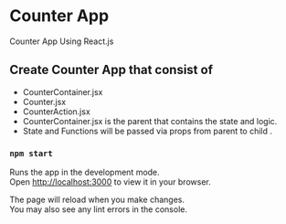 #  Counter App

Counter App Using React.js

## Create Counter App that consist of 

- CounterContainer.jsx
- Counter.jsx 
- CounterAction.jsx
- CounterContainer.jsx is the parent that contains the state and logic. 
- State and Functions will be passed via props from parent to child .

### `npm start`

Runs the app in the development mode.\
Open [http://localhost:3000](http://localhost:3000) to view it in your browser.

The page will reload when you make changes.\
You may also see any lint errors in the console.
